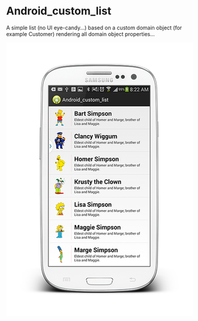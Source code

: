 Android_custom_list
===================

A simple list (no UI eye-candy...) based on a custom domain object (for example Customer) rendering all domain object properties...

![ScreenShot](/images/preview_s3_500.png)